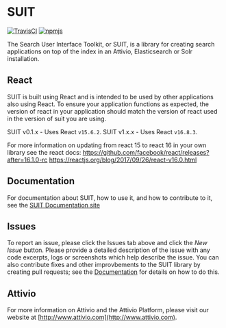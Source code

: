 # SUIT

[![TravisCI][build-badge]][build]
[![npmjs][npm-badge]][npm]

The Search User Interface Toolkit, or SUIT, is a library for creating search
applications on top of the index in an Attivio, Elasticsearch or Solr installation.

## React
SUIT is built using React and is intended to be used by other applications also using React. To ensure your application functions as expected, the version of react in your application should match the version of react used in the version of suit you are using.

SUIT v0.1.x - Uses React `v15.6.2`.
SUIT v1.x.x - Uses React `v16.8.3`.

For more information on updating from react 15 to react 16 in your own library see the react docs:
https://github.com/facebook/react/releases?after=16.1.0-rc
https://reactjs.org/blog/2017/09/26/react-v16.0.html

## Documentation
For documentation about SUIT, how to use it, and how to contribute to it, see the [SUIT Documentation site](https://attivio.github.io/suit/)

## Issues
To report an issue, please click the Issues tab above and click the *New Issue* button. 
Please provide a detailed description of the issue with any code excerpts, logs or screenshots which help describe the issue. You can also contribute fixes and other improvbements to the SUIT library by creating pull requests; see the [Documentation](https://attivio.github.io/suit/) for details on how to do this.

## Attivio
For more information on Attivio and the Attivio Platform, please visit our website at [http://www.attivio.com](http://www.attivio.com).

[build-badge]: https://travis-ci.org/attivio/suit.svg
[build]: https://travis-ci.org/attivio/suit

[npm-badge]: https://img.shields.io/npm/v/@attivio/suit.svg
[npm]: https://www.npmjs.org/package/@attivio/suit

